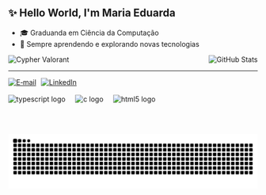 <h2 align="left">✨ Hello World, I'm Maria Eduarda</h2>

- 🎓 Graduanda em Ciência da Computação  
- 🧠 Sempre aprendendo e explorando novas tecnologias  

<!-- Container flex para Cypher e stats lado a lado -->
<div style="display: flex; align-items: center; justify-content: space-between;">

  <!-- Cypher gif alinhado à esquerda -->
  <div>
    <img src="https://media.tenor.com/LMS7EIU6ps8AAAAj/cypher-valorant.gif" width="300" alt="Cypher Valorant" />
  </div>

  <!-- GitHub Stats alinhado à direita -->
  <div>
    <img height="180em" src="https://github-readme-stats.vercel.app/api?username=dudavidal&show_icons=true&title_color=8B5E3C&icon_color=8b5e3c&text_color=4b3621&bg_color=fffaf0&border_color=8b5e3c" alt="GitHub Stats"/>
  </div>

</div>

<hr>

<!-- Container flex para email e linkedin lado a lado -->
<div style="display: flex; gap: 10px;">

  <a href="mailto:dudavmbrito@gmail.com">
    <img src="https://img.shields.io/badge/E‑mail-8B5E3C?style=for-the-badge&logo=gmail&logoColor=ffffff" alt="E‑mail" />
  </a>

  <a href="https://www.linkedin.com/in/maria-eduarda-vidal-66b95b354/">
    <img src="https://img.shields.io/badge/LinkedIn-8B5E3C?style=for-the-badge&logo=linkedin&logoColor=ffffff" alt="LinkedIn" />
  </a>

</div>

<br clear="both">

<!-- Tech stack -->
<div align="left">
  <img src="https://cdn.jsdelivr.net/gh/devicons/devicon/icons/typescript/typescript-original.svg" height="30" alt="typescript logo" />
  <img width="12" />
  <img src="https://cdn.jsdelivr.net/gh/devicons/devicon/icons/c/c-original.svg" height="30" alt="c logo" />
  <img width="12" />
  <img src="https://cdn.jsdelivr.net/gh/devicons/devicon/icons/html5/html5-original.svg" height="30" alt="html5 logo" />
</div>

<br><br>

<!-- Snake animation -->
<div align="center">
  <img src="https://raw.githubusercontent.com/dudavidal/dudavidal/output/snake.svg" alt="Snake animation" />
</div>

